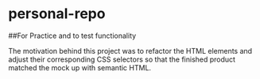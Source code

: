# personal-repo

##For Practice and to test functionality 

The motivation behind this project was to refactor the HTML elements and adjust their corresponding CSS selectors so that the finished product matched the mock up with semantic HTML. 
